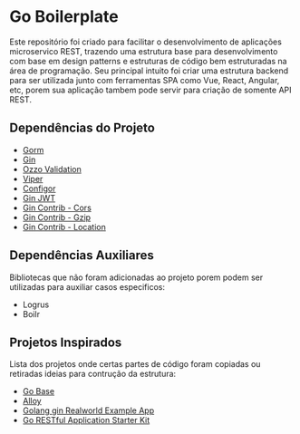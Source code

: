 # Go Boilerplate

Este repositório foi criado para facilitar o desenvolvimento de aplicações microservico REST, trazendo uma estrutura base para desenvolvimento com base em design patterns e estruturas de código bem estruturadas na área de programação.
Seu principal intuito foi criar uma estrutura backend para ser utilizada junto com ferramentas SPA como Vue, React, Angular, etc, porem sua aplicação tambem pode servir para criação de somente API REST.

## Dependências do Projeto

* [Gorm](https://github.com/jinzhu/gorm)
* [Gin](https://github.com/gin-gonic/gin)
* [Ozzo Validation](https://github.com/go-ozzo/ozzo-validation)
* [Viper](https://github.com/spf13/viper)
* [Configor](https://github.com/jinzhu/configor)
* [Gin JWT](https://github.com/appleboy/gin-jwt)
* [Gin Contrib - Cors](https://github.com/gin-contrib/cors)
* [Gin Contrib - Gzip](https://github.com/gin-contrib/gzip)
* [Gin Contrib - Location](https://github.com/gin-contrib/location)

## Dependências Auxiliares

Bibliotecas que não foram adicionadas ao projeto porem podem ser utilizadas para auxiliar casos especificos:

* Logrus
* Boilr

## Projetos Inspirados

Lista dos projetos onde certas partes de código foram copiadas ou retiradas ideias para contrução da estrutura:

* [Go Base](https://github.com/dhax/go-base)
* [Alloy](https://github.com/olliecoleman/alloy)
* [Golang gin Realworld Example App](https://github.com/gothinkster/golang-gin-realworld-example-app)
* [Go RESTful Application Starter Kit](https://github.com/qiangxue/golang-restful-starter-kit)
